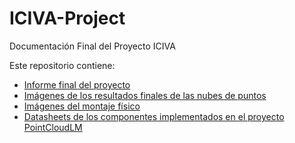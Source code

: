 # ICIVA-Project
Documentación Final del Proyecto ICIVA

Este repositorio contiene:
* [Informe final del proyecto](https://github.com/Lujano/PointCloudLM/wiki)
* [Imágenes de los resultados finales de las nubes de puntos](https://github.com/Lujano/PointCloudLM/tree/master/Pointclouds)
* [Imágenes del montaje físico](https://github.com/Lujano/PointCloudLM/tree/master/Hardware/Montaje)
* [Datasheets de los componentes implementados en el proyecto PointCloudLM](https://github.com/Lujano/PointCloudLM/tree/master/Hardware/Datasheets)
